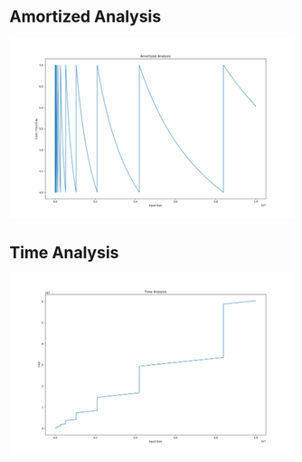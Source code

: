 # Amortized Analysis

<p align="center">
<img src=AmortizedAnalysis.png>
</p>

# Time Analysis
<p align="center">
<img src=TimeAnalysis.png>
</p>
